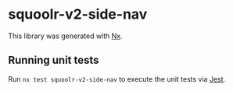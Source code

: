 # squoolr-v2-side-nav

This library was generated with [Nx](https://nx.dev).

## Running unit tests

Run `nx test squoolr-v2-side-nav` to execute the unit tests via [Jest](https://jestjs.io).
